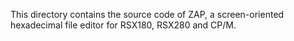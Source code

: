 This directory contains the source code of ZAP, a screen-oriented
hexadecimal file editor for RSX180, RSX280 and CP/M.

